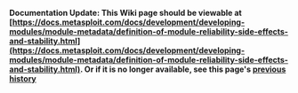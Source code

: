 <!-- Maintainers:  Please do not modify this file directly, create a pull request instead -->

**Documentation Update: This Wiki page should be viewable at [https://docs.metasploit.com/docs/development/developing-modules/module-metadata/definition-of-module-reliability-side-effects-and-stability.html](https://docs.metasploit.com/docs/development/developing-modules/module-metadata/definition-of-module-reliability-side-effects-and-stability.html). Or if it is no longer available, see this page's [previous history](./_history)**

